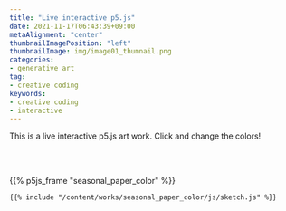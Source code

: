 ```yaml
---
title: "Live interactive p5.js"
date: 2021-11-17T06:43:39+09:00
metaAlignment: "center"
thumbnailImagePosition: "left"
thumbnailImage: img/image01_thumnail.png
categories:
- generative art
tag:
- creative coding
keywords:
- creative coding
- interactive
---
```

This is a live interactive p5.js art work. Click and change the colors!

<!--more-->

<br>
<br>

{{% p5js_frame "seasonal_paper_color" %}}

```
{{% include "/content/works/seasonal_paper_color/js/sketch.js" %}}
```